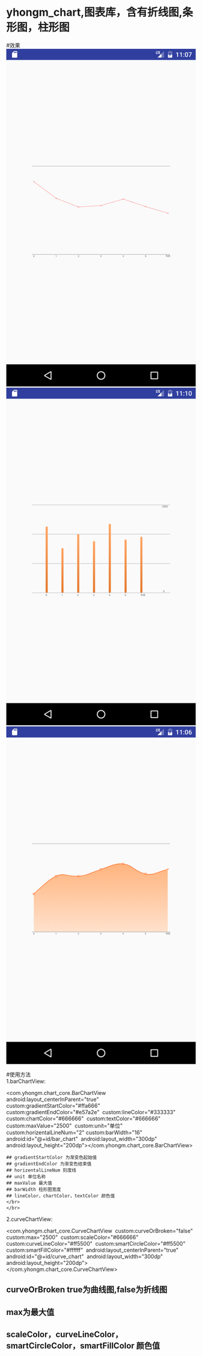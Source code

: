 # yhongm_chart,图表库，含有折线图,条形图，柱形图
#效果
<img src="/preview/Screenshot_1491750474.png">
<img src="/preview/Screenshot_1491750643.png">
<img src="/preview/Screenshot_1491750379.png">

#使用方法
</br>
1.barChartView:

<com.yhongm.chart_core.BarChartView     android:layout_centerInParent="true"     custom:gradientStartColor="#ffa666"     custom:gradientEndColor="#e57a2e"     custom:lineColor="#333333"     custom:chartColor="#666666"     custom:textColor="#666666"     custom:maxValue="2500"     custom:unit="单位"     custom:horizentalLineNum="2"
    custom:barWidth="16"     android:id="@+id/bar_chart"     android:layout_width="300dp"     android:layout_height="200dp"></com.yhongm.chart_core.BarChartView>
	
	## gradientStartColor 为渐变色起始值
	## gradientEndColor 为渐变色结束值
	## horizentalLineNum 刻度线
	## unit 单位名称
	## maxValue 最大值
	## barWidth 柱形图宽度
	## lineColor，chartColor，textColor 颜色值
	</br>
	</br>
2.curveChartView:

<com.yhongm.chart_core.CurveChartView     custom:curveOrBroken="false"     custom:max="2500"     custom:scaleColor="#666666"     custom:curveLineColor="#ff5500"     custom:smartCircleColor="#ff5500"     custom:smartFillColor="#ffffff"     android:layout_centerInParent="true"     android:id="@+id/curve_chart"     android:layout_width="300dp"     android:layout_height="200dp"> </com.yhongm.chart_core.CurveChartView>
 
  ## curveOrBroken true为曲线图,false为折线图
  ## max为最大值
  ## scaleColor，curveLineColor，smartCircleColor，smartFillColor 颜色值


